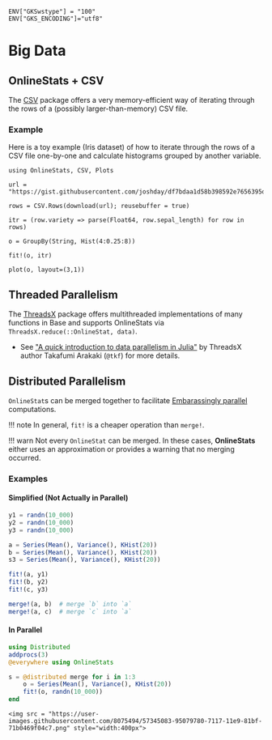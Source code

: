 ```@setup bigdata
ENV["GKSwstype"] = "100"
ENV["GKS_ENCODING"]="utf8"
```

# Big Data

## OnlineStats + CSV

The [CSV](https://github.com/JuliaData/CSV.jl) package offers a very memory-efficient way of iterating
through the rows of a (possibly larger-than-memory) CSV file.

### Example

Here is a toy example (Iris dataset) of how to iterate through the rows of a CSV file one-by-one
and calculate histograms grouped by another variable.

```@example bigdata
using OnlineStats, CSV, Plots

url = "https://gist.githubusercontent.com/joshday/df7bdaa1d58b398592e7656395de6335/raw/5a1c83f498f8ca7e25ff2372340e44b3389be9b1/iris.csv"

rows = CSV.Rows(download(url); reusebuffer = true)

itr = (row.variety => parse(Float64, row.sepal_length) for row in rows)

o = GroupBy(String, Hist(4:0.25:8))

fit!(o, itr)

plot(o, layout=(3,1))
```

## Threaded Parallelism

The [ThreadsX](https://github.com/tkf/ThreadsX.jl) package offers multithreaded implementations of many functions in Base and supports OnlineStats via `ThreadsX.reduce(::OnlineStat, data)`.

- See ["A quick introduction to data parallelism in Julia"](https://juliafolds.github.io/data-parallelism/tutorials/quick-introduction/) by ThreadsX author Takafumi Arakaki (`@tkf`) for more details.

## Distributed Parallelism

`OnlineStat`s can be merged together to facilitate [Embarassingly parallel](https://en.wikipedia.org/wiki/Embarrassingly_parallel) computations.

!!! note
    In general, `fit!` is a cheaper operation than `merge!`.

!!! warn
    Not every `OnlineStat` can be merged.  In these cases, **OnlineStats** either uses an
    approximation or provides a warning that no merging occurred.

### Examples

#### Simplified (Not Actually in Parallel)

```julia
y1 = randn(10_000)
y2 = randn(10_000)
y3 = randn(10_000)

a = Series(Mean(), Variance(), KHist(20))
b = Series(Mean(), Variance(), KHist(20))
s3 = Series(Mean(), Variance(), KHist(20))

fit!(a, y1)
fit!(b, y2)
fit!(c, y3)

merge!(a, b)  # merge `b` into `a`
merge!(a, c)  # merge `c` into `a`
```

#### In Parallel

```julia
using Distributed
addprocs(3)
@everywhere using OnlineStats

s = @distributed merge for i in 1:3
    o = Series(Mean(), Variance(), KHist(20))
    fit!(o, randn(10_000))
end
```

```@raw html
<img src = "https://user-images.githubusercontent.com/8075494/57345083-95079780-7117-11e9-81bf-71b0469f04c7.png" style="width:400px">
```